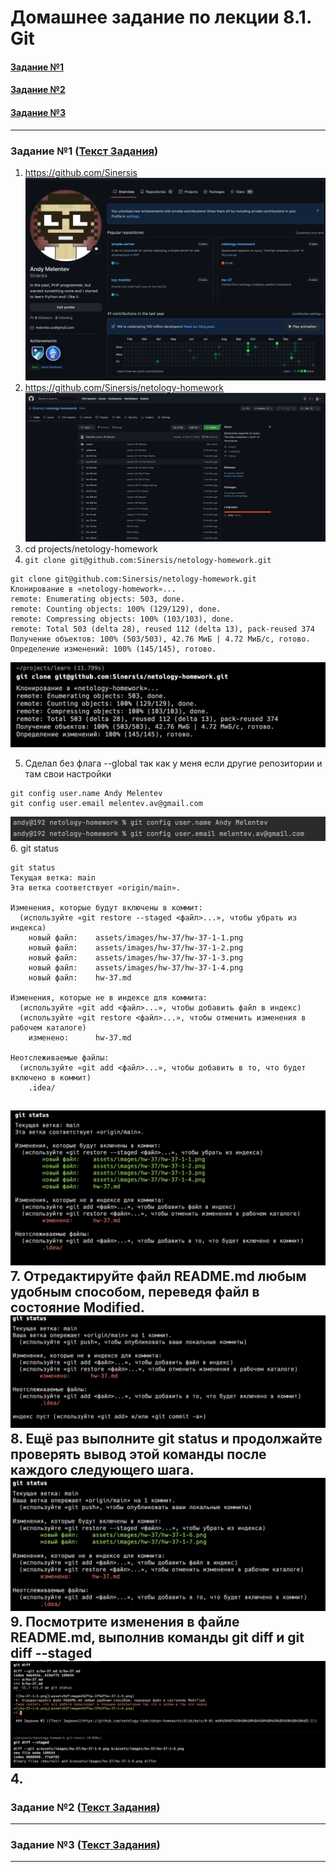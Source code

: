 # Домашнее задание по лекции 8.1. Git

#### [Задание №1](#задание-1-текст-задания)
#### [Задание №2](#задание-2-текст-задания)
#### [Задание №3](#задание-3-текст-задания)

---
### Задание №1 ([Текст Задания](https://github.com/netology-code/sdvps-homeworks/blob/main/8-01.md#%D0%B7%D0%B0%D0%B4%D0%B0%D0%BD%D0%B8%D0%B5-1))

1. https://github.com/Sinersis
![hw-37-1-1.png](assets%2Fimages%2Fhw-37%2Fhw-37-1-1.png)
2. https://github.com/Sinersis/netology-homework
![hw-37-1-2.png](assets%2Fimages%2Fhw-37%2Fhw-37-1-2.png)
3. cd  projects/netology-homework
4. `git clone git@github.com:Sinersis/netology-homework.git`
```
git clone git@github.com:Sinersis/netology-homework.git
Клонирование в «netology-homework»...
remote: Enumerating objects: 503, done.
remote: Counting objects: 100% (129/129), done.
remote: Compressing objects: 100% (103/103), done.
remote: Total 503 (delta 28), reused 112 (delta 13), pack-reused 374
Получение объектов: 100% (503/503), 42.76 МиБ | 4.72 МиБ/с, готово.
Определение изменений: 100% (145/145), готово.
```
![hw-37-1-3.png](assets%2Fimages%2Fhw-37%2Fhw-37-1-3.png)

5. Сделал без флага --global так как у меня если другие репозитории и там свои настройки
```
git config user.name Andy Melentev
git config user.email melentev.av@gmail.com
```
![hw-37-1-4.png](assets%2Fimages%2Fhw-37%2Fhw-37-1-4.png)
6. git status
```
git status
Текущая ветка: main
Эта ветка соответствует «origin/main».

Изменения, которые будут включены в коммит:
  (используйте «git restore --staged <файл>...», чтобы убрать из индекса)
	новый файл:    assets/images/hw-37/hw-37-1-1.png
	новый файл:    assets/images/hw-37/hw-37-1-2.png
	новый файл:    assets/images/hw-37/hw-37-1-3.png
	новый файл:    assets/images/hw-37/hw-37-1-4.png
	новый файл:    hw-37.md

Изменения, которые не в индексе для коммита:
  (используйте «git add <файл>...», чтобы добавить файл в индекс)
  (используйте «git restore <файл>...», чтобы отменить изменения в рабочем каталоге)
	изменено:      hw-37.md

Неотслеживаемые файлы:
  (используйте «git add <файл>...», чтобы добавить в то, что будет включено в коммит)
	.idea/
```
![hw-37-1-5.png](assets%2Fimages%2Fhw-37%2Fhw-37-1-5.png)
7. Отредактируйте файл README.md любым удобным способом, переведя файл в состояние Modified.
![hw-37-1-6.png](assets%2Fimages%2Fhw-37%2Fhw-37-1-6.png)
8. Ещё раз выполните git status и продолжайте проверять вывод этой команды после каждого следующего шага.
![hw-37-1-8.png](assets%2Fimages%2Fhw-37%2Fhw-37-1-8.png)
9. Посмотрите изменения в файле README.md, выполнив команды git diff и git diff --staged
![hw-37-1-7.png](assets%2Fimages%2Fhw-37%2Fhw-37-1-7.png)
4. 
---
### Задание №2 ([Текст Задания](https://github.com/netology-code/sdvps-homeworks/blob/main/8-01.md#%D0%B7%D0%B0%D0%B4%D0%B0%D0%BD%D0%B8%D0%B5-2))

---
### Задание №3 ([Текст Задания](https://github.com/netology-code/sdvps-homeworks/blob/main/8-01.md#%D0%B7%D0%B0%D0%B4%D0%B0%D0%BD%D0%B8%D0%B5-3))

---
